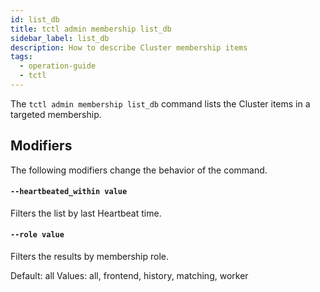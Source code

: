 ```yaml
---
id: list_db
title: tctl admin membership list_db
sidebar_label: list_db
description: How to describe Cluster membership items
tags:
  - operation-guide
  - tctl
---
```


The `tctl admin membership list_db` command lists the Cluster items in a targeted membership.

## Modifiers

The following modifiers change the behavior of the command.

#### `--heartbeated_within value`

Filters the list by last Heartbeat time.

<!-- todo: add supported format list-->

#### `--role value`

Filters the results by membership role.

Default: all
Values: all, frontend, history, matching, worker

